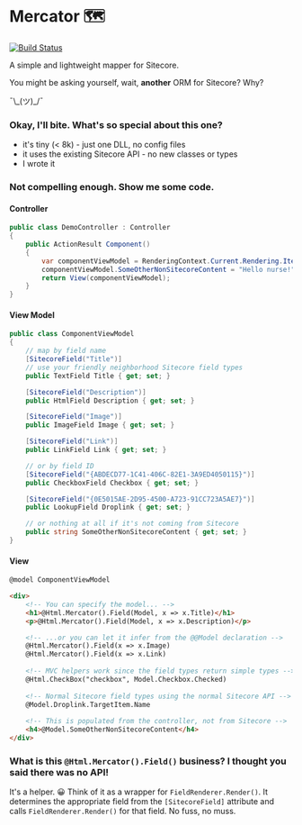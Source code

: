 # Mercator 🗺

[![Build Status](https://dev.azure.com/georgechang/Mercator/_apis/build/status/georgechang.mercator?branchName=master)](https://dev.azure.com/georgechang/Mercator/_build/latest?definitionId=6&branchName=master)

A simple and lightweight mapper for Sitecore.

You might be asking yourself, wait, **another** ORM for Sitecore? Why?

¯\\\_(ツ)\_/¯

### Okay, I'll bite. What's so special about this one?

* it's tiny (< 8k) - just one DLL, no config files
* it uses the existing Sitecore API - no new classes or types
* I wrote it

### Not compelling enough. Show me some code.

#### Controller
```csharp
public class DemoController : Controller
{
	public ActionResult Component()
	{
		var componentViewModel = RenderingContext.Current.Rendering.Item.Map<ComponentViewModel>();
		componentViewModel.SomeOtherNonSitecoreContent = "Hello nurse!";
		return View(componentViewModel);
	}
}
```

#### View Model
```csharp
public class ComponentViewModel
{
	// map by field name
	[SitecoreField("Title")]
	// use your friendly neighborhood Sitecore field types
	public TextField Title { get; set; }

	[SitecoreField("Description")]
	public HtmlField Description { get; set; }

	[SitecoreField("Image")]
	public ImageField Image { get; set; }

	[SitecoreField("Link")]
	public LinkField Link { get; set; }

	// or by field ID
	[SitecoreField("{ABDECD77-1C41-406C-82E1-3A9ED4050115}")]
	public CheckboxField Checkbox { get; set; }

	[SitecoreField("{0E5015AE-2D95-4500-A723-91CC723A5AE7}")]
	public LookupField Droplink { get; set; }

	// or nothing at all if it's not coming from Sitecore
	public string SomeOtherNonSitecoreContent { get; set; }
}
```

#### View
```html
@model ComponentViewModel

<div>
	<!-- You can specify the model... -->
	<h1>@Html.Mercator().Field(Model, x => x.Title)</h1>
	<p>@Html.Mercator().Field(Model, x => x.Description)</p>

	<!-- ...or you can let it infer from the @@Model declaration -->
	@Html.Mercator().Field(x => x.Image)
	@Html.Mercator().Field(x => x.Link)
	
	<!-- MVC helpers work since the field types return simple types -->
	@Html.CheckBox("checkbox", Model.Checkbox.Checked)
	
	<!-- Normal Sitecore field types using the normal Sitecore API -->
	@Model.Droplink.TargetItem.Name
	
	<!-- This is populated from the controller, not from Sitecore -->
	<h4>@Model.SomeOtherNonSitecoreContent</h4>
</div>
```

### What is this `@Html.Mercator().Field()` business? I thought you said there was no API!

It's a helper. 😀 Think of it as a wrapper for `FieldRenderer.Render()`. It determines the appropriate field from the `[SitecoreField]` attribute and calls `FieldRenderer.Render()` for that field. No fuss, no muss.